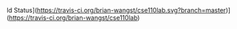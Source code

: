 ld Status](https://travis-ci.org/brian-wangst/cse110lab.svg?branch=master)](https://travis-ci.org/brian-wangst/cse110lab)

